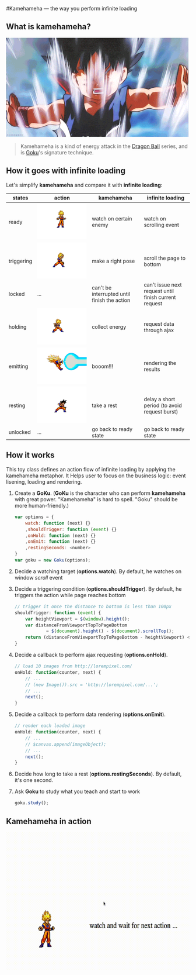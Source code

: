 #Kamehameha — the way you perform infinite loading

## What is kamehameha?

![kamehameha](./kamehameha.gif)

> Kamehameha is a kind of energy attack in the [Dragon Ball](https://en.wikipedia.org/wiki/Dragon_Ball) series, and is [Goku](https://en.wikipedia.org/wiki/Goku)'s signature technique.

## How it goes with infinite loading

Let's simplify **kamehameha** and compare it with **infinite loading**:

| states  | action | kamehameha | infinite loading |
| --------- | -------- | ------------------ | --------------------- |
| ready | ![1](./examples/img/ready.png) | watch on certain enemy | watch on scrolling event |
| triggering | ![2](./examples/img/trigger.png) | make a right pose | scroll the page to bottom |
| locked | ... | can't be interrupted until finish the action | can't issue next request until finish current request |
| holding | ![3](./examples/img/hold.png) | collect energy | request data through ajax | 
| emitting | ![4](./examples/img/emit.png) | booom!!! | rendering the results |
| resting | ![5](./examples/img/rest.png) | take a rest | delay a short period (to avoid request burst) |
| unlocked | ... | go back to ready state | go back to ready state |


## How it works

This toy class defines an action flow of infinite loading by applying the kamehameha metaphor. It Helps user to focus on the business logic: event lisening, loading and rendering.

1. Create a **GoKu**. (**GoKu** is the character who can perform **kamehameha** with great power. "Kamehameha" is hard to spell. "Goku" should be more human-friendly.)

	```js
	var options = {
		watch: function (next) {}
		,shouldTrigger: function (event) {}
		,onHold: function (next) {}
		,onEmit: function (next) {}
		,restingSeconds: <number>
	}
	var goku = new Goku(options);
	```

2. Decide a watching target (**options.watch**). By default, he watches on window *scroll* event

3. Decide a triggering condition (**options.shouldTrigger**). By default, he triggers the action while page reaches bottom

    ```js
    // trigger it once the distance to bottom is less than 100px
    shouldTrigger: function (event) {
        var heightViewport = $(window).height();
        var distanceFromViewportTopToPageBottom
                = $(document).height() - $(document).scrollTop();
        return (distanceFromViewportTopToPageBottom - heightViewport) < 100;
    }
    ```

4. Decide a callback to perform ajax requesting (**options.onHold**).

	```js
	// load 10 images from http://lorempixel.com/
	onHold: function(counter, next) {
	    // ...
	    // (new Image()).src = 'http://lorempixel.com/...';
	    // ...
	    next();
	}
	```

5. Decide a callback to perform data rendering (**options.onEmit**).

	```js
	// render each loaded image
    onHold: function(counter, next) {
        // ...
        // $canvas.append(imageObject);
        // ...
        next();
    }
	```
6. Decide how long to take a rest (**options.restingSeconds**). By default, it's one second.

7. Ask **Goku** to study what you teach and start to work

	```js
	goku.study();
	```


## Kamehameha in action

![kamehameha](./demo.gif)
